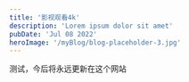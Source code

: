 ```yaml
---
title: '影视观看4k'
description: 'Lorem ipsum dolor sit amet'
pubDate: 'Jul 08 2022'
heroImage: '/myBlog/blog-placeholder-3.jpg'
---
```


测试，今后将永远更新在这个网站
